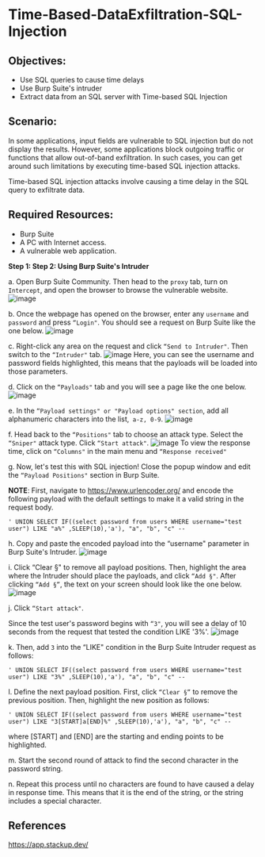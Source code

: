 # Time-Based-DataExfiltration-SQL-Injection

## Objectives:
- Use SQL queries to cause time delays
- Use Burp Suite's intruder
- Extract data from an SQL server with Time-based SQL Injection

## Scenario:
In some applications, input fields are vulnerable to SQL injection but do not display the results. However, some applications block outgoing traffic or functions that allow out-of-band exfiltration. In such cases, you can get around such limitations by executing time-based SQL injection attacks.

Time-based SQL injection attacks involve causing a time delay in the SQL query to exfiltrate data.

## Required Resources:
- Burp Suite
- A PC with Internet access.
- A vulnerable web application.

**Step 1: Step 2: Using Burp Suite's Intruder**

a. Open Burp Suite Community. Then head to the `proxy` tab, turn on `Intercept`, and open the browser to browse the vulnerable website.
![image](https://i.imgur.com/YWjDe14.png)

b. Once the webpage has opened on the browser, enter any `username` and `password` and press `“Login"`. You should see a request on Burp Suite like the one below.
![image](https://i.imgur.com/zv5U7zE.png)

c. Right-click any area on the request and click `“Send to Intruder"`. Then switch to the `“Intruder"` tab.
![image](https://i.imgur.com/eWgEmDF.png)
Here, you can see the username and password fields highlighted, this means that the payloads will be loaded into those parameters.

d. Click on the `“Payloads"` tab and you will see a page like the one below.
![image](https://i.imgur.com/CVLkAuw.png)

e. In the `“Payload settings" or "Payload options" section`, add all alphanumeric characters into the list,` a-z, 0-9`. 
![image](https://i.imgur.com/iBxIVDe.png)

f. Head back to the `“Positions"` tab to choose an attack type. Select the `“Sniper"` attack type. Click `“Start attack"`. 
![image](https://i.imgur.com/06d1O7S.png)
To view the response time, click on `“Columns"` in the main menu and `“Response received"`

g. Now, let's test this with SQL injection! Close the popup window and edit the `“Payload Positions"` section in Burp Suite. 

**NOTE**: First, navigate to https://www.urlencoder.org/ and encode the following payload with the default settings to make it a valid string in the request body.
```
' UNION SELECT IF((select password from users WHERE username="test user") LIKE "a%" ,SLEEP(10),'a'), "a", "b", "c" -- 
```
h. Copy and paste the encoded payload into the “username" parameter in Burp Suite's Intruder.
![image](https://i.imgur.com/Vvgyg5Y.png)

i. Click “Clear §" to remove all payload positions. Then, highlight the area where the Intruder should place the payloads, and click `“Add §"`. After clicking `“Add §”`, the text on your screen should look like the one below.
![image](https://i.imgur.com/VbsRnOb.png)

j. Click `“Start attack"`.

Since the test user's password begins with `“3"`, you will see a delay of 10 seconds from the request that tested the condition LIKE '3%'.
![image](https://i.imgur.com/WRKgozu.png)

k. Then, add `3` into the “LIKE" condition in the Burp Suite Intruder request as follows:
```
' UNION SELECT IF((select password from users WHERE username="test user") LIKE "3%" ,SLEEP(10),'a'), "a", "b", "c" --
```

l. Define the next payload position. First, click `“Clear §”` to remove the previous position. Then, highlight the new position as follows:
```
' UNION SELECT IF((select password from users WHERE username="test user") LIKE "3[START]a[END]%" ,SLEEP(10),'a'), "a", "b", "c" --
```
where [START] and [END] are the starting and ending points to be highlighted.

m. Start the second round of attack to find the second character in the password string.

n. Repeat this process until no characters are found to have caused a delay in response time. This means that it is the end of the string, or the string includes a special character.

## References
https://app.stackup.dev/

